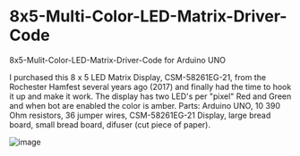 # 8x5-Multi-Color-LED-Matrix-Driver-Code
8x5-Mulit-Color-LED-Matrix-Driver-Code for Arduino UNO

I purchased this 8 x 5 LED Matrix Display, CSM-58261EG-21, from the Rochester Hamfest several years ago (2017) and finally had the time to hook it up and make it work.
The display has two LED's per "pixel" Red and Green and when bot are enabled the color is amber. 
Parts: Arduino UNO, 10 390 Ohm resistors, 36 jumper wires, CSM-58261EG-21 Display, large bread board, small bread board, difuser (cut piece of paper).

![image](https://user-images.githubusercontent.com/6855662/148178383-02bbf0e9-bb36-4192-aa8f-75309694f5ff.png)
